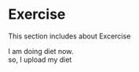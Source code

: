 # Exercise
This section includes about Excercise<div/>
I am doing diet now.<div/>
so, I upload my diet 
